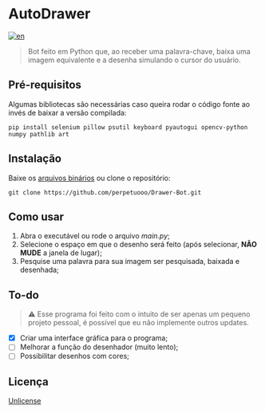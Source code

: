 # AutoDrawer
[![en](https://img.shields.io/badge/lang-en-red.svg)](README.md)
> Bot feito em Python que, ao receber uma palavra-chave, baixa uma imagem equivalente e a desenha simulando o cursor do usuário. 

## Pré-requisitos
Algumas bibliotecas são necessárias caso queira rodar o código fonte ao invés de baixar a versão compilada:
```
pip install selenium pillow psutil keyboard pyautogui opencv-python numpy pathlib art
```
## Instalação
Baixe os [arquivos binários](https://github.com/perpetuooo/Drawer-Bot/releases) ou clone o repositório:
```
git clone https://github.com/perpetuooo/Drawer-Bot.git
```
## Como usar
1. Abra o executável ou rode o arquivo *main.py*;
2. Selecione o espaço em que o desenho será feito (após selecionar, **NÃO MUDE** a janela de lugar);
3. Pesquise uma palavra para sua imagem ser pesquisada, baixada e desenhada;

## To-do
>⚠ Esse programa foi feito com o intuito de ser apenas um pequeno projeto pessoal, é possível que eu não implemente outros updates.
 - [x] Criar uma interface gráfica para o programa;
 - [ ] Melhorar a função do desenhador (muito lento);
 - [ ] Possibilitar desenhos com cores;
 
 ## Licença
 [Unlicense](LICENSE.md)
